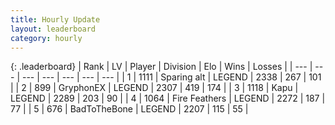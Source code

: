 ```yaml
---
title: Hourly Update
layout: leaderboard
category: hourly
---
```


{: .leaderboard}
| Rank | LV | Player | Division | Elo | Wins | Losses |
| --- | --- | --- | --- | --- | --- | --- |
| <span data-change="0">1</span> | 1111 | <span title="ID: 203132">Sparing alt</span> | LEGEND | <span data-change="0">2338</span> | <span data-change="0">267</span> | <span data-change="0">101</span> |
| <span data-change="0">2</span> | 899 | <span title="ID: 315148">GryphonEX</span> | LEGEND | <span data-change="0">2307</span> | <span data-change="0">419</span> | <span data-change="0">174</span> |
| <span data-change="0">3</span> | 1118 | <span title="ID: 204953">Kapu</span> | LEGEND | <span data-change="0">2289</span> | <span data-change="0">203</span> | <span data-change="0">90</span> |
| <span data-change="0">4</span> | 1064 | <span title="ID: 357425">Fire Feathers</span> | LEGEND | <span data-change="0">2272</span> | <span data-change="0">187</span> | <span data-change="0">77</span> |
| <span data-change="0">5</span> | 676 | <span title="ID: 391169">BadToTheBone</span> | LEGEND | <span data-change="0">2207</span> | <span data-change="0">115</span> | <span data-change="0">55</span> |